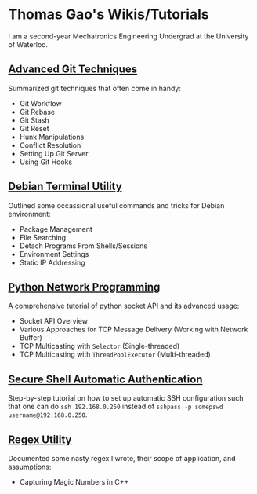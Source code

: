 # Thomas Gao's Wikis/Tutorials

I am a second-year Mechatronics Engineering Undergrad at the University of Waterloo.

## [Advanced Git Techniques](AdvancedGitTechniques.md)

Summarized git techniques that often come in handy:

* Git Workflow
* Git Rebase
* Git Stash
* Git Reset
* Hunk Manipulations
* Conflict Resolution
* Setting Up Git Server
* Using Git Hooks

## [Debian Terminal Utility](DebianTerminalUtility.md)

Outlined some occassional useful commands and tricks for Debian environment:

* Package Management
* File Searching
* Detach Programs From Shells/Sessions
* Environment Settings
* Static IP Addressing

## [Python Network Programming](PythonNetworkProgramming)

A comprehensive tutorial of python socket API and its advanced usage:

* Socket API Overview
* Various Approaches for TCP Message Delivery (Working with Network Buffer)
* TCP Multicasting with `Selector` (Single-threaded)
* TCP Multicasting with `ThreadPoolExecutor` (Multi-threaded)

## [Secure Shell Automatic Authentication](SecureShellUtility.md)

Step-by-step tutorial on how to set up automatic SSH configuration such that one can do `ssh 192.168.0.250` instead of `sshpass -p somepswd username@192.168.0.250`.

## [Regex Utility](RegexUtility.md)

Documented some nasty regex I wrote, their scope of application, and assumptions:

* Capturing Magic Numbers in C++

